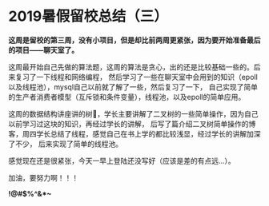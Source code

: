 # 2019暑假留校总结（三）
**这周是留校的第三周，没有小项目，但是却比前两周更紧张，因为要开始准备最后的项目——聊天室了。**
 
 这周最开始自己先做的算法题，这周的算法是贪心，出的还是比较基础一些的。后来复习了一下线程和网络编程，
 然后学习了一些在聊天室中会用到的知识（epoll以及线程池），mysql自己以前就了解了一些，然后复习了一下，
 自己实现了简单的生产者消费者模型（互斥锁和条件变量），线程池，以及epoll的简单应用。

 这周的数据结构讲座讲的树🌲，学长主要讲解了二叉树的一些简单操作，因为自己以前学习过这块的知识，再经过学长的讲解，
 后写了篇介绍二叉树简单操作的博客，周四学长总结了线程，感觉自己在书上学的都比较浅显，经过学长的讲解加深了不少，
 后来实现了简单的线程池。

 感觉现在还是很紧张，今天一早上登陆还没写好（应该是差的有点远...）。

 加油，要努力啊！！！

 **!@#$%^&*~**
